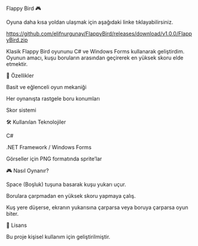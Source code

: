 Flappy Bird 🎮

Oyuna daha kısa yoldan ulaşmak için aşağıdaki linke tıklayabilirsiniz.

https://github.com/elifnurgunay/FlappyBird/releases/download/v1.0.0/FlappyBird.zip

Klasik Flappy Bird oyununu C# ve Windows Forms kullanarak geliştirdim. Oyunun amacı, kuşu boruların arasından geçirerek en yüksek skoru elde etmektir.

🚀 Özellikler

Basit ve eğlenceli oyun mekaniği

Her oynanışta rastgele boru konumları

Skor sistemi

🛠 Kullanılan Teknolojiler

C#

.NET Framework / Windows Forms

Görseller için PNG formatında sprite’lar

🎮 Nasıl Oynanır?

Space (Boşluk) tuşuna basarak kuşu yukarı uçur.

Borulara çarpmadan en yüksek skoru yapmaya çalış.

Kuş yere düşerse, ekranın yukarısına çarparsa veya boruya çarparsa oyun biter.

📜 Lisans

Bu proje kişisel kullanım için geliştirilmiştir.

